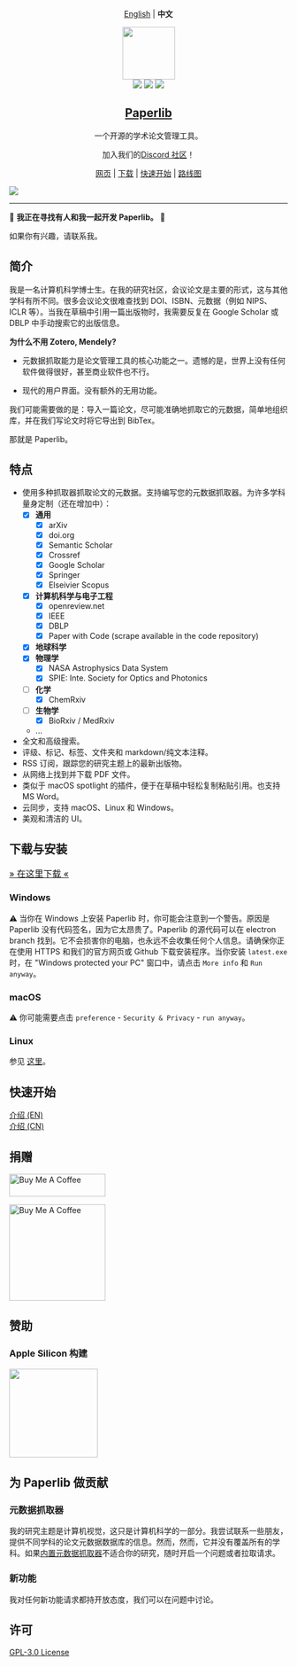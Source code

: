 <div align="center">

[English](./README.md) | **中文**

</div>
<div align="center">
<img src="./assets/icon.png" height="95" />
<br />
<img src="https://img.shields.io/badge/dynamic/json?label=Release&query=version&url=https://raw.githubusercontent.com/Future-Scholars/paperlib/master/package.json" />
<img src="https://img.shields.io/github/license/Future-Scholars/paperlib" />
<img src="https://img.shields.io/github/stars/Future-Scholars/paperlib" />
<h2><a href="https://paperlib.app/" > Paperlib </a></h2>
一个开源的学术论文管理工具。
</div>

<p align='center'>
加入我们的<a href="https://discord.gg/4unrSRjcM9">Discord 社区</a>！
</p>


<p align='center'>
<a href='https://paperlib.app/en/'>网页</a> | <a href='https://paperlib.app/en/download.html'>下载</a> | <a href='https://paperlib.app/en/doc/getting-started.html'>快速开始</a> | <a href='https://github.com/users/Future-Scholars/projects/1/views/1'>路线图</a>
</p>

![](./assets/ui.png)

---

📣 **我正在寻找有人和我一起开发 Paperlib。** 📣

如果你有兴趣，请联系我。

## 简介

我是一名计算机科学博士生。在我的研究社区，会议论文是主要的形式，这与其他学科有所不同。很多会议论文很难查找到 DOI、ISBN、元数据（例如 NIPS、ICLR 等）。当我在草稿中引用一篇出版物时，我需要反复在 Google Scholar 或 DBLP 中手动搜索它的出版信息。

**为什么不用 Zotero, Mendely?**

- 元数据抓取能力是论文管理工具的核心功能之一。遗憾的是，世界上没有任何软件做得很好，甚至商业软件也不行。

- 现代的用户界面。没有额外的无用功能。

我们可能需要做的是：导入一篇论文，尽可能准确地抓取它的元数据，简单地组织库，并在我们写论文时将它导出到 BibTex。

那就是 Paperlib。

## 特点
- 使用多种抓取器抓取论文的元数据。支持编写您的元数据抓取器。为许多学科量身定制（还在增加中）：
    - [x] **通用**
        - [x] arXiv
        - [x] doi.org
        - [x] Semantic Scholar
        - [x] Crossref
        - [x] Google Scholar
        - [x] Springer
        - [x] Elseivier Scopus
    - [x] **计算机科学与电子工程**
        - [x] openreview.net
        - [x] IEEE
        - [x] DBLP
        - [x] Paper with Code (scrape available in the code repository)
    - [x] **地球科学**
    - [x] **物理学**
        - [x] NASA Astrophysics Data System
        - [x] SPIE: Inte. Society for Optics and Photonics
    - [ ] **化学**
        - [x] ChemRxiv
    - [ ] **生物学**
        - [x] BioRxiv / MedRxiv

    - ...
- 全文和高级搜索。
- 评级、标记、标签、文件夹和 markdown/纯文本注释。
- RSS 订阅，跟踪您的研究主题上的最新出版物。
- 从网络上找到并下载 PDF 文件。
- 类似于 macOS spotlight 的插件，便于在草稿中轻松复制粘贴引用。也支持 MS Word。
- 云同步，支持 macOS、Linux 和 Windows。
- 美观和清洁的 UI。

## 下载与安装

<a href="https://paperlib.app/en/download.html" style="font-size: 16px"> » 在这里下载 « </a>

### Windows

⚠️ 当你在 Windows 上安装 Paperlib 时，你可能会注意到一个警告。原因是 Paperlib 没有代码签名，因为它太昂贵了。Paperlib 的源代码可以在 electron branch 找到。它不会损害你的电脑，也永远不会收集任何个人信息。请确保你正在使用 HTTPS 和我们的官方网页或 Github 下载安装程序。当你安装 `latest.exe`时，在 "Windows protected your PC" 窗口中，请点击 `More info` 和 `Run anyway`。

### macOS

⚠️ 你可能需要点击 `preference` - `Security & Privacy` - `run anyway`。

### Linux

参见 [这里](https://paperlib.app/en/download-linux.html)。

## 快速开始

[介绍 (EN)](https://paperlib.app/en/doc/getting-started.html)  
[介绍 (CN)](https://paperlib.app/cn/doc/getting-started.html)

## 捐赠

<a href="https://www.buymeacoffee.com/geoffreychen777" target="_blank"><img src="https://cdn.buymeacoffee.com/buttons/default-orange.png" alt="Buy Me A Coffee" height="41" width="174"></a>

<a href="https://www.buymeacoffee.com/geoffreychen777" target="_blank"><img src="./assets/wechat.png" alt="Buy Me A Coffee" height="174" width="174"></a>

## 赞助

### Apple Silicon 构建
<img src="https://user-images.githubusercontent.com/14183213/179353324-42ee9831-68a8-4816-97f5-cc7be7189ce8.png" style="width: 160px"/>


## 为 Paperlib 做贡献

### 元数据抓取器
我的研究主题是计算机视觉，这只是计算机科学的一部分。我尝试联系一些朋友，提供不同学科的论文元数据数据库的信息。然而，然而，它并没有覆盖所有的学科。如果[内置元数据抓取器](https://github.com/Future-Scholars/paperlib/tree/master/app/repositories/scraper-repository/scrapers)不适合你的研究，随时开启一个问题或者拉取请求。

### 新功能

我对任何新功能请求都持开放态度，我们可以在问题中讨论。

## 许可

[GPL-3.0 License](./LICENSE)

